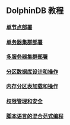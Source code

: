 ## DolphinDB 教程

#### [单节点部署](https://github.com/dolphindb/Tutorials_CN/blob/master/standalone_server.md)
#### [单务器集群部署](https://github.com/dolphindb/Tutorials_CN/blob/master/single_machine_cluster_deploy.md)
#### [多服务器集群部署](https://github.com/dolphindb/Tutorials_CN/blob/master/multi_machine_cluster_deploy.md)
#### [分区数据库设计和操作](https://github.com/dolphindb/Tutorials_CN/blob/master/database.md)
#### [内存分区表加载和操作](https://github.com/dolphindb/Tutorials_CN/blob/master/partitioned_in_memory_table.md)
#### [权限管理和安全](https://github.com/dolphindb/Tutorials_CN/blob/master/ACL_and_Security.md)
#### [脚本语言的混合范式编程](https://github.com/dolphindb/Tutorials_CN/blob/master/hybrid_programming_paradigms.md)
